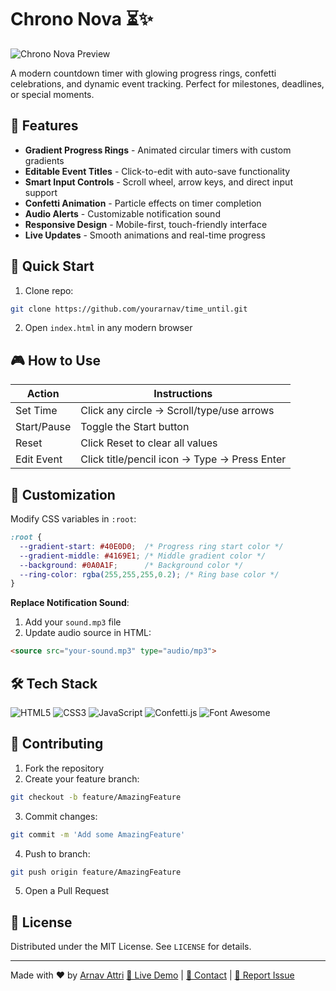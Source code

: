 # Chrono Nova ⏳✨

![Chrono Nova Preview](https://via.placeholder.com/800x500.png?text=Add+Your+App+Screenshot+Here)

A modern countdown timer with glowing progress rings, confetti celebrations, and dynamic event tracking. Perfect for milestones, deadlines, or special moments.

## 🌟 Features
- **Gradient Progress Rings** - Animated circular timers with custom gradients
- **Editable Event Titles** - Click-to-edit with auto-save functionality
- **Smart Input Controls** - Scroll wheel, arrow keys, and direct input support
- **Confetti Animation** - Particle effects on timer completion
- **Audio Alerts** - Customizable notification sound
- **Responsive Design** - Mobile-first, touch-friendly interface
- **Live Updates** - Smooth animations and real-time progress

## 🚀 Quick Start
1. Clone repo:
```bash
git clone https://github.com/yourarnav/time_until.git
```
2. Open `index.html` in any modern browser

## 🎮 How to Use
| Action | Instructions |
|--------|--------------|
| Set Time | Click any circle → Scroll/type/use arrows |
| Start/Pause | Toggle the Start button |
| Reset | Click Reset to clear all values |
| Edit Event | Click title/pencil icon → Type → Press Enter |

## 🎨 Customization
Modify CSS variables in `:root`:
```css
:root {
  --gradient-start: #40E0D0;  /* Progress ring start color */
  --gradient-middle: #4169E1; /* Middle gradient color */
  --background: #0A0A1F;      /* Background color */
  --ring-color: rgba(255,255,255,0.2); /* Ring base color */
}
```

**Replace Notification Sound**:
1. Add your `sound.mp3` file
2. Update audio source in HTML:
```html
<source src="your-sound.mp3" type="audio/mp3">
```

## 🛠️ Tech Stack
![HTML5](https://img.shields.io/badge/HTML5-E34F26?style=for-the-badge&logo=html5&logoColor=white)
![CSS3](https://img.shields.io/badge/CSS3-1572B6?style=for-the-badge&logo=css3&logoColor=white)
![JavaScript](https://img.shields.io/badge/JavaScript-F7DF1E?style=for-the-badge&logo=javascript&logoColor=black)
![Confetti.js](https://img.shields.io/badge/Confetti.js-FF69B4?style=for-the-badge)
![Font Awesome](https://img.shields.io/badge/Font_Awesome-528DD7?style=for-the-badge&logo=fontawesome&logoColor=white)

## 🤝 Contributing
1. Fork the repository
2. Create your feature branch:
```bash
git checkout -b feature/AmazingFeature
```
3. Commit changes:
```bash
git commit -m 'Add some AmazingFeature'
```
4. Push to branch:
```bash
git push origin feature/AmazingFeature
```
5. Open a Pull Request

## 📜 License
Distributed under the MIT License. See `LICENSE` for details.

---

Made with ❤️ by [Arnav Attri](https://github.com/yourarnav)
[🔗 Live Demo](https://yourarnav.github.io/time_until) | [📧 Contact](https://github.com/yourarnav) | [🐛 Report Issue](https://github.com/yourarnav/time_until/issues)
